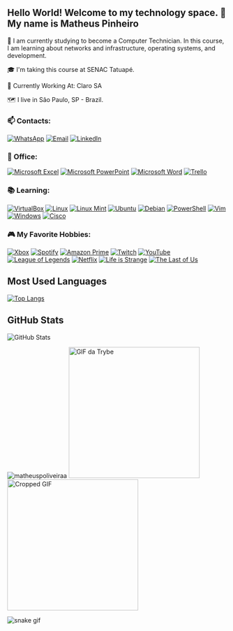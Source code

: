 ## Hello World! Welcome to my technology space. 👋 My name is Matheus Pinheiro

🌱 I am currently studying to become a Computer Technician. In this course, I am learning about networks and infrastructure, operating systems, and development.

🎓 I'm taking this course at SENAC Tatuapé.

📱 Currently Working At: Claro SA

🗺 I live in São Paulo, SP - Brazil.

### 📫 Contacts:

[![WhatsApp](https://img.shields.io/badge/-WhatsApp-25D366?style=for-the-badge&logo=WhatsApp&logoColor=white)](https://wa.me/5511959390044) 
[![Email](https://img.shields.io/badge/Email-%23D14836.svg?style=for-the-badge&logo=gmail&logoColor=white)](mailto:matheusoliveira353jr@gmail.com)
[![LinkedIn](https://img.shields.io/badge/-LinkedIn-0077B5?style=for-the-badge&logo=LinkedIn&logoColor=white)](https://www.linkedin.com/in/matheus-pinheiro-de-oliveira-26b587265?trk=people-guest_people_search-card)

### 🏢 Office:

[![Microsoft Excel](https://img.shields.io/badge/Microsoft%20Excel-217346?style=for-the-badge&logo=microsoft-excel&logoColor=white)](https://www.microsoft.com/pt-br/microsoft-365/excel)
[![Microsoft PowerPoint](https://img.shields.io/badge/Microsoft%20PowerPoint-B7472A?style=for-the-badge&logo=microsoft-powerpoint&logoColor=white)](https://www.microsoft.com/pt-br/microsoft-365/powerpoint)
[![Microsoft Word](https://img.shields.io/badge/Microsoft%20Word-2B579A?style=for-the-badge&logo=microsoft-word&logoColor=white)](https://www.microsoft.com/pt-br/microsoft-365/word)
[![Trello](https://img.shields.io/badge/Trello-0052CC?style=for-the-badge&logo=trello&logoColor=white)](https://trello.com)

### 📚 Learning:

[![VirtualBox](https://img.shields.io/badge/VirtualBox-183A7D?style=for-the-badge&logo=oracle&logoColor=white)](https://www.virtualbox.org)
[![Linux](https://img.shields.io/badge/Linux-FCC624?style=for-the-badge&logo=linux&logoColor=black)](https://www.linux.org)
[![Linux Mint](https://img.shields.io/badge/Linux%20Mint-87CF3D?style=for-the-badge&logo=linux-mint&logoColor=white)](https://linuxmint.com)
[![Ubuntu](https://img.shields.io/badge/Ubuntu-E95420?style=for-the-badge&logo=ubuntu&logoColor=white)](https://ubuntu.com)
[![Debian](https://img.shields.io/badge/Debian-A81D24?style=for-the-badge&logo=debian&logoColor=white)](https://www.debian.org)
[![PowerShell](https://img.shields.io/badge/PowerShell-5391FE?style=for-the-badge&logo=powershell&logoColor=white)](https://docs.microsoft.com/powershell/)
[![Vim](https://img.shields.io/badge/Vim-019733?style=for-the-badge&logo=vim&logoColor=white)](https://www.vim.org)
[![Windows](https://img.shields.io/badge/Windows-00A4EF?style=for-the-badge&logo=windows&logoColor=white)](https://www.microsoft.com/windows)
[![Cisco](https://img.shields.io/badge/Cisco-0056A0?style=for-the-badge&logo=cisco&logoColor=white)](https://www.cisco.com)

### 🎮 My Favorite Hobbies:

[![Xbox](https://img.shields.io/badge/Xbox-107C10?style=for-the-badge&logo=xbox&logoColor=white)](https://www.xbox.com)
[![Spotify](https://img.shields.io/badge/Spotify-1DB954?style=for-the-badge&logo=spotify&logoColor=white)](https://www.spotify.com)
[![Amazon Prime](https://img.shields.io/badge/Amazon%20Prime-00A859?style=for-the-badge&logo=amazonprime&logoColor=white)](https://www.amazon.com.br/amazonprime)
[![Twitch](https://img.shields.io/badge/Twitch-9146FF?style=for-the-badge&logo=twitch&logoColor=white)](https://www.twitch.tv)
[![YouTube](https://img.shields.io/badge/YouTube-FF0000?style=for-the-badge&logo=youtube&logoColor=white)](https://www.youtube.com)
[![League of Legends](https://img.shields.io/badge/League%20of%20Legends-FF4654?style=for-the-badge&logo=riot-games&logoColor=white)](https://www.leagueoflegends.com)
[![Netflix](https://img.shields.io/badge/Netflix-E50914?style=for-the-badge&logo=netflix&logoColor=white)](https://www.netflix.com)
[![Life is Strange](https://img.shields.io/badge/Life%20is%20Strange-1E90FF?style=for-the-badge&logo=life-is-strange&logoColor=white)](https://www.lifeisstrange.com)
[![The Last of Us](https://img.shields.io/badge/The%20Last%20of%20Us-0E5E6C?style=for-the-badge&logo=the-last-of-us&logoColor=white)](https://www.thelastofus.playstation.com)

## Most Used Languages
[![Top Langs](https://github-readme-stats.vercel.app/api/top-langs/?username=matheuspoliveiraa&layout=compact&theme=radical)](https://github.com/seuusuario)

## GitHub Stats
![GitHub Stats](https://github-readme-stats.vercel.app/api?username=matheuspoliveiraa&show_icons=true&theme=radical)

  <img src="https://github-readme-streak-stats.herokuapp.com/?user=matheuspoliveiraa&theme=dark" alt="matheuspoliveiraa"/>
</div>

<img src="https://media.giphy.com/media/GY6Zmupsc3ilQbsjbL/giphy.gif" alt="GIF da Trybe" width="300"/>

<img src="https://media.tenor.com/A-xepNszV9YAAAAi/ai-bot.gif" alt="Cropped GIF" width="300"/>

![snake gif](https://github.com/matheuspoliveiraa/.github/blob/output/github-contribution-grid-snake.svg)



